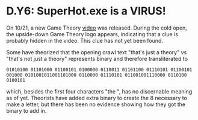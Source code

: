 # D.Y6: SuperHot.exe is a VIRUS!

On 10/21, a new Game Theory [video](https://youtu.be/eZXf3p1S5Tk) was released.
During the cold open, the upside-down Game Theory logo appears, indicating that a clue is probably hidden in the video.
This clue has not yet been found.

Some have theorized that the opening crawl text "that's just a theory" vs "that's not just a theory" represents binary and therefore transliterated to

`01010100 01101000 01100101 0100000 0110011 01101100 01110101 01100101 001000 0101001011001101000 0110000 01110101 011001001110000 0110100 0100101`

which, besides the first four characters "the ", has no discernable meaning as of yet.
Theorists have added extra binary to create the 8 necessary to make a letter, but there has been no evidence showing how they got the binary to add in.
